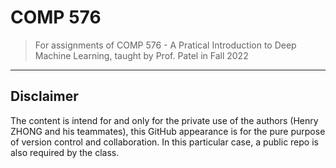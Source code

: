 # COMP 576

> For assignments of COMP 576 - A Pratical Introduction to Deep Machine Learning, taught by Prof. Patel in Fall 2022

---

## Disclaimer

The content is intend for and only for the private use of the authors (Henry ZHONG and his teammates), this GitHub appearance is for the pure purpose of version control and collaboration. In this particular case, a public repo is also required by the class.